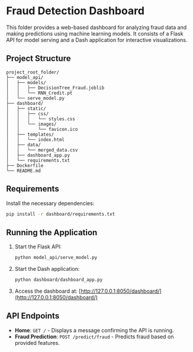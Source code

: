 # Fraud Detection Dashboard

This folder provides a web-based dashboard for analyzing fraud data and making predictions using machine learning models. It consists of a Flask API for model serving and a Dash application for interactive visualizations.

## Project Structure

```
project_root_folder/
├── model_api/
│   ├── models/
│   │   ├── DecisionTree_Fraud.joblib  
│   │   └── RNN_Credit.pt              
│   └── serve_model.py                 
├── dashboard/
│   ├── static/
│   │   ├── css/
│   │   │   └── styles.css             
│   │   └── images/
│   │       └── favicon.ico            
│   ├── templates/
│   │   └── index.html                 
│   ├── data/
│   │   └── merged_data.csv            
│   ├── dashboard_app.py               
│   └── requirements.txt               
├── Dockerfile                         
└── README.md                          
```

## Requirements

Install the necessary dependencies:

```bash
pip install -r dashboard/requirements.txt
```

## Running the Application

1. Start the Flask API:
   ```bash
   python model_api/serve_model.py
   ```
2. Start the Dash application:
   ```bash
   python dashboard/dashboard_app.py
   ```
3. Access the dashboard at: [http://127.0.0.1:8050/dashboard/](http://127.0.0.1:8050/dashboard/)

## API Endpoints

- **Home**: `GET /` - Displays a message confirming the API is running.
- **Fraud Prediction**: `POST /predict/fraud` - Predicts fraud based on provided features.



